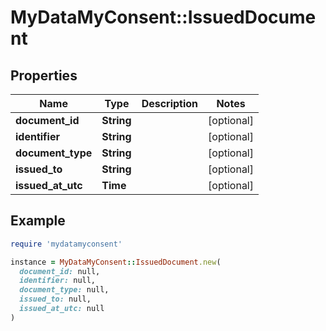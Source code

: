 # MyDataMyConsent::IssuedDocument

## Properties

| Name | Type | Description | Notes |
| ---- | ---- | ----------- | ----- |
| **document_id** | **String** |  | [optional] |
| **identifier** | **String** |  | [optional] |
| **document_type** | **String** |  | [optional] |
| **issued_to** | **String** |  | [optional] |
| **issued_at_utc** | **Time** |  | [optional] |

## Example

```ruby
require 'mydatamyconsent'

instance = MyDataMyConsent::IssuedDocument.new(
  document_id: null,
  identifier: null,
  document_type: null,
  issued_to: null,
  issued_at_utc: null
)
```

